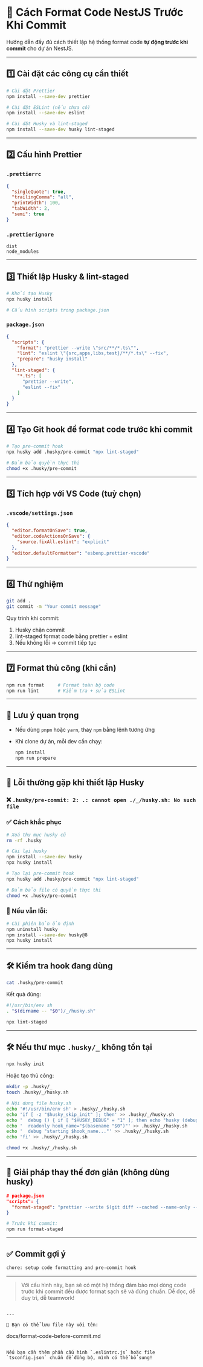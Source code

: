 
# 🚀 Cách Format Code NestJS Trước Khi Commit

Hướng dẫn đầy đủ cách thiết lập hệ thống format code **tự động trước khi commit** cho dự án NestJS.

---

## 1️⃣ Cài đặt các công cụ cần thiết

```bash
# Cài đặt Prettier
npm install --save-dev prettier

# Cài đặt ESLint (nếu chưa có)
npm install --save-dev eslint

# Cài đặt Husky và lint-staged
npm install --save-dev husky lint-staged
````

---

## 2️⃣ Cấu hình Prettier

### `.prettierrc`

```json
{
  "singleQuote": true,
  "trailingComma": "all",
  "printWidth": 100,
  "tabWidth": 2,
  "semi": true
}
```

### `.prettierignore`

```
dist
node_modules
```

---

## 3️⃣ Thiết lập Husky & lint-staged

```bash
# Khởi tạo Husky
npx husky install

# Cấu hình scripts trong package.json
```

### `package.json`

```json
{
  "scripts": {
    "format": "prettier --write \"src/**/*.ts\"",
    "lint": "eslint \"{src,apps,libs,test}/**/*.ts\" --fix",
    "prepare": "husky install"
  },
  "lint-staged": {
    "*.ts": [
      "prettier --write",
      "eslint --fix"
    ]
  }
}
```

---

## 4️⃣ Tạo Git hook để format code trước khi commit

```bash
# Tạo pre-commit hook
npx husky add .husky/pre-commit "npx lint-staged"

# Đảm bảo quyền thực thi
chmod +x .husky/pre-commit
```

---

## 5️⃣ Tích hợp với VS Code (tuỳ chọn)

### `.vscode/settings.json`

```json
{
  "editor.formatOnSave": true,
  "editor.codeActionsOnSave": {
    "source.fixAll.eslint": "explicit"
  },
  "editor.defaultFormatter": "esbenp.prettier-vscode"
}
```

---

## 6️⃣ Thử nghiệm

```bash
git add .
git commit -m "Your commit message"
```

Quy trình khi commit:

1. Husky chặn commit
2. lint-staged format code bằng prettier + eslint
3. Nếu không lỗi → commit tiếp tục

---

## 7️⃣ Format thủ công (khi cần)

```bash
npm run format     # Format toàn bộ code
npm run lint       # Kiểm tra + sửa ESLint
```

---

## 🧰 Lưu ý quan trọng

* Nếu dùng `pnpm` hoặc `yarn`, thay `npm` bằng lệnh tương ứng
* Khi clone dự án, mỗi dev cần chạy:

  ```bash
  npm install
  npm run prepare
  ```

---

## 🐛 Lỗi thường gặp khi thiết lập Husky

### ❌ `.husky/pre-commit: 2: .: cannot open ./_/husky.sh: No such file`

### ✅ Cách khắc phục

```bash
# Xoá thư mục husky cũ
rm -rf .husky

# Cài lại husky
npm install --save-dev husky
npx husky install

# Tạo lại pre-commit hook
npx husky add .husky/pre-commit "npx lint-staged"

# Đảm bảo file có quyền thực thi
chmod +x .husky/pre-commit
```

### 🔁 Nếu vẫn lỗi:

```bash
# Cài phiên bản ổn định
npm uninstall husky
npm install --save-dev husky@8
npx husky install
```

---

## 🛠️ Kiểm tra hook đang dùng

```bash
cat .husky/pre-commit
```

Kết quả đúng:

```bash
#!/usr/bin/env sh
. "$(dirname -- "$0")/_/husky.sh"

npx lint-staged
```

---

## 🛠️ Nếu thư mục `.husky/_` không tồn tại

```bash
npx husky init
```

Hoặc tạo thủ công:

```bash
mkdir -p .husky/_
touch .husky/_/husky.sh

# Nội dung file husky.sh
echo '#!/usr/bin/env sh' > .husky/_/husky.sh
echo 'if [ -z "$husky_skip_init" ]; then' >> .husky/_/husky.sh
echo '  debug () { if [ "$HUSKY_DEBUG" = "1" ]; then echo "husky (debug) - $1"; fi; }' >> .husky/_/husky.sh
echo '  readonly hook_name="$(basename "$0")"' >> .husky/_/husky.sh
echo '  debug "starting $hook_name..."' >> .husky/_/husky.sh
echo 'fi' >> .husky/_/husky.sh

chmod +x .husky/_/husky.sh
```

---

## 🔁 Giải pháp thay thế đơn giản (không dùng husky)

```json
# package.json
"scripts": {
  "format-staged": "prettier --write $(git diff --cached --name-only --diff-filter=ACMR \"*.ts\" | xargs)"
}
```

```bash
# Trước khi commit:
npm run format-staged
```

---

## ✅ Commit gợi ý

```bash
chore: setup code formatting and pre-commit hook
```

---

> Với cấu hình này, bạn sẽ có một hệ thống đảm bảo mọi dòng code trước khi commit đều được format sạch sẽ và đúng chuẩn. Dễ đọc, dễ duy trì, dễ teamwork!

```

---

📁 Bạn có thể lưu file này với tên:

```

docs/format-code-before-commit.md

```

Nếu bạn cần thêm phần cấu hình `.eslintrc.js` hoặc file `tsconfig.json` chuẩn để đồng bộ, mình có thể bổ sung!
```
